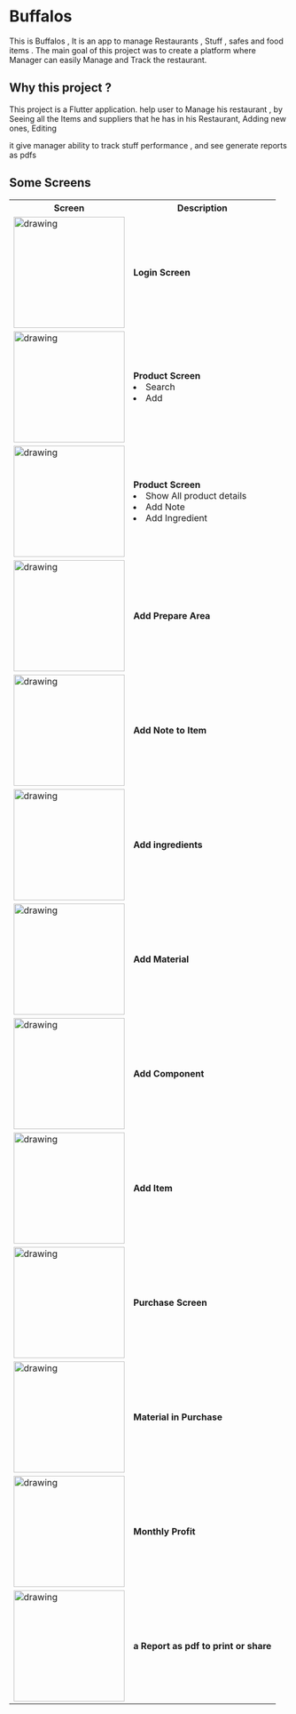 # Buffalos

This is Buffalos , It is an app to manage Restaurants , Stuff , safes and food items . The main goal of this project was to create a platform where Manager can easily Manage and Track the restaurant.

## Why this project ?

This project is a Flutter application. help user to Manage his restaurant , by Seeing all the Items and suppliers that he has in his Restaurant, Adding new ones, Editing

it give manager ability to track stuff performance , and see generate reports as pdfs

## Some Screens

<table>
  <tr>
    <th>Screen</th>
    <th>Description</th>
    
  </tr>
  <tr>
    <td> <img src="./Images_for_readme/Login_Screen/Screenshot_1708712835.png" alt="drawing" width="200"/></td>
    <td><strong>Login Screen</strong></td>
    
  </tr>
  <tr>
    <td> <img src="./Images_for_readme/Product_Page/Screenshot_1708712867.png" alt="drawing" width="200"/></td>
    <td>
    <strong>Product Screen</strong>
    <li>Search</li>
    <li>Add</li>
    </td>
    
  </tr>
  <tr>
    <td> <img src="./Images_for_readme/Product_Page/Screenshot_1708712885.png" alt="drawing" width="200"/></td>
    <td>  <strong>Product Screen</strong>
    <li>Show All product details</li>
    <li>Add Note</li>
    <li>Add Ingredient</li>
    </td>
    
  </tr>
  <tr>
    <td> <img src="./Images_for_readme/Product_Page/Screenshot_1708712895.png" alt="drawing" width="200"/></td>
    <td><strong>Add Prepare Area </strong></td>
    
  </tr>
  <tr>
    <td> <img src="./Images_for_readme/Product_Page/Screenshot_1708712901.png" alt="drawing" width="200"/></td>
    <td><strong>Add Note to Item</strong></td>
    
  </tr>
  <tr>
    <td> <img src="./Images_for_readme/Product_Page/Screenshot_1708712912.png" alt="drawing" width="200"/></td>
    <td><strong>Add ingredients</strong></td>
    
  </tr>
  <tr>
    <td> <img src="./Images_for_readme/Product_Page/Screenshot_1708712927.png" alt="drawing" width="200"/></td>
    <td><strong>Add Material</strong></td>
    
  </tr>
  <tr>
    <td> <img src="./Images_for_readme/Product_Page/Screenshot_1708712934.png" alt="drawing" width="200"/></td>
    <td><strong>Add Component</strong></td>
    
  </tr>
  <tr>
    <td> <img src="./Images_for_readme/Add_Product/Screenshot_1708712964.png" alt="drawing" width="200"/></td>
    <td><strong>Add Item</strong></td>
    
  </tr>
  <tr>
    <td> <img src="./Images_for_readme/Purches_Data/Screenshot_1708713071.png" alt="drawing" width="200"/></td>
    <td><strong>Purchase Screen</strong></td>
    
  </tr>
  <tr>
    <td> <img src="./Images_for_readme/Purches_Data/Screenshot_1708713150.png" alt="drawing" width="200"/></td>
    <td><strong>Material in Purchase </strong></td>
    
  </tr>
  <tr>
    <td> <img src="./Images_for_readme/Monthly_Report/Screenshot_1708713445.png" alt="drawing" width="200"/></td>
    <td><strong>Monthly Profit</strong></td>
    
  </tr>
  <tr>
    <td> <img src="./Images_for_readme/Monthly_Report/Screenshot_1708713449.png" alt="drawing" width="200"/></td>
    <td><strong>a Report as pdf to print or share </strong></td>
    
  </tr>


</table>
